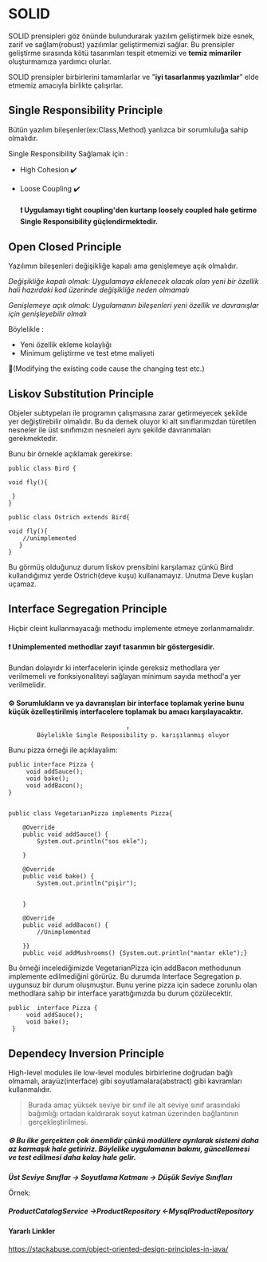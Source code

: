 # SOLID

SOLID prensipleri göz önünde bulundurarak yazılım geliştirmek bize esnek, zarif ve sağlam(robust) yazılımlar geliştirmemizi sağlar. Bu prensipler geliştirme sırasında kötü tasarımları tespit etmemizi ve **temiz mimariler** oluşturmamıza yardımcı olurlar.

SOLID prensipler birbirlerini tamamlarlar ve "**iyi tasarlanmış yazılımlar**" elde etmemiz amacıyla birlikte çalışırlar.


## Single Responsibility Principle
Bütün yazılım bileşenler(ex:Class,Method) yanlızca bir sorumluluğa sahip olmalıdır.


  Single Responsibility Sağlamak için :

 - High Cohesion :heavy_check_mark:
 - Loose Coupling :heavy_check_mark:

	#### :heavy_exclamation_mark:  Uygulamayı tight coupling'den kurtarıp loosely coupled hale getirme Single Responsibility  güçlendirmektedir.
 			 						 


## Open Closed Principle
Yazılımın bileşenleri değişikliğe kapalı ama genişlemeye açık olmalıdır.

*Değişikliğe kapalı olmak: Uygulamaya eklenecek olacak olan yeni bir özellik hali hazırdaki kod üzerinde değişikliğe neden olmamalı*

*Genişlemeye açık olmak: Uygulamanın bileşenleri yeni özellik ve davranışlar için genişleyebilir olmalı*

Böylelikle :

 - Yeni özellik ekleme kolaylığı
 - Minimum geliştirme ve test etme  maliyeti

:wrench:(Modifying the existing code cause the changing test etc.)


## Liskov Substitution Principle
Objeler subtypeları ile programın çalışmasına zarar getirmeyecek şekilde yer değiştirebilir olmalıdır. 
Bu da demek oluyor ki alt sınıflarımızdan türetilen nesneler ile üst sınıfımızın nesneleri aynı şekilde davranmaları gerekmektedir.

Bunu bir örnekle açıklamak gerekirse:

    public class Bird {
	
	void fly(){
		
	 } 
	}

    public class Ostrich extends Bird{
	
	void fly(){
		//unimplemented
	   } 
	}
Bu görmüş olduğunuz durum liskov prensibini karşılamaz çünkü Bird kullandığımız yerde Ostrich(deve kuşu) kullanamayız. Unutma Deve kuşları uçamaz. 

## Interface Segregation Principle
Hiçbir cleint kullanmayacağı methodu implemente etmeye zorlanmamalıdır.

#### :heavy_exclamation_mark:  Unimplemented methodlar zayıf tasarımın bir göstergesidir.
 Bundan dolayıdır ki interfacelerin içinde gereksiz methodlara yer verilmemeli ve fonksiyonaliteyi sağlayan minimum sayıda method'a yer verilmelidir.
 

    

#### :gear: Sorumlukların ve ya davranışları bir interface toplamak yerine bunu küçük özelleştirilmiş interfacelere toplamak bu amacı karşılayacaktır.
                                     ↑
            Böylelikle Single Resposibility p. karışılanmış oluyor
            

Bunu pizza örneği ile açıklayalım:
```
public interface Pizza {
	 void addSauce();
	 void bake();
	 void addBacon();
}
```

```

public class VegetarianPizza implements Pizza{

	@Override
	public void addSauce() {
		System.out.println("sos ekle");
		
	}

	@Override
	public void bake() {
		System.out.println("pişir");

		
	}

	@Override
	public void addBacon() {
		//Unimplemented
		
	}}
    public void addMushrooms() {System.out.println("mantar ekle");}

```
Bu örneği incelediğimizde VegetarianPizza için addBacon methodunun implemente edilmediğini görürüz. Bu durumda Interface Segregation p. uygunsuz bir durum oluşmuştur.
Bunu yerine pizza için sadece zorunlu olan methodlara sahip bir interface yarattığımızda bu durum çözülecektir. 

```
public  interface Pizza { 
	 void addSauce();
	 void bake(); 
 }
 ```


## Dependecy Inversion Principle
High-level modules ile low-level modules birbirlerine doğrudan bağlı olmamalı, arayüz(interface) gibi soyutlamalara(abstract) gibi kavramları kullanmalıdır. 

> Burada amaç yüksek seviye bir sınıf ile alt seviye sınıf arasındaki
> bağımlığı ortadan kaldırarak soyut katman üzerinden bağlantının
> gerçekleştirilmesi.


##### :gear: Bu ilke gerçekten çok önemlidir çünkü modüllere ayrılarak sistemi daha az karmaşık hale getiririz. Böylelike uygulamanın bakımı, güncellemesi ve test edilmesi daha kolay hale gelir. 

**_Üst Seviye Sınıflar -> Soyutlama Katmanı -> Düşük Seviye Sınıfları_**

Örnek:
##### ProductCatalogService →ProductRepository ←MysqlProductRepository



#### Yararlı Linkler
https://stackabuse.com/object-oriented-design-principles-in-java/
